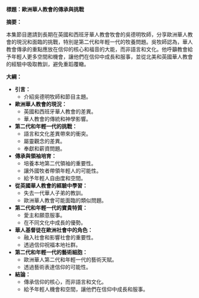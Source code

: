 **標題：歐洲華人教會的傳承與挑戰**

**摘要：**

本集節目邀請到長期在英國和西班牙華人教會牧會的吳德明牧師，分享歐洲華人教會的現況和面臨的挑戰，特別是第二代和年輕一代的牧養問題。吳牧師認為，華人教會傳承的重點應放在信仰的核心和福音的大能，而非語言和文化。他呼籲教會給予年輕人更多空間和機會，讓他們在信仰中成長和服事，並從北美和英國華人教會的經驗中吸取教訓，避免重蹈覆轍。

**大綱：**

* **引言：**
    * 介紹吳德明牧師和節目主題。
* **歐洲華人教會的現況：**
    * 英國和西班牙華人教會的差異。
    * 華人教會的傳統和神學影響。
* **第二代和年輕一代的挑戰：**
    * 語言和文化差異帶來的衝突。
    * 屬靈觀念的差異。
    * 奉獻和薪資問題。
* **傳承與領袖培育：**
    * 培養本地第二代領袖的重要性。
    * 讓外國牧者帶領年輕人的可能性。
    * 給予年輕人自由度和空間。
* **從英國華人教會的經驗中學習：**
    * 失去一代華人子弟的教訓。
    * 歐洲華人教會可能面臨的類似問題。
* **第二代和年輕一代的寶貴特質：**
    * 愛主和願意服事。
    * 在不同文化中成長的優勢。
* **華人基督徒在歐洲社會中的角色：**
    * 融入社會和影響社會的重要性。
    * 透過信仰祝福本地社群。
* **第二代和年輕一代的藝術細胞：**
    * 歐洲華人第二代和年輕一代的藝術天賦。
    * 透過藝術表達信仰的可能性。
* **結論：**
    * 傳承信仰的核心，而非語言和文化。
    * 給予年輕人機會和空間，讓他們在信仰中成長和服事。